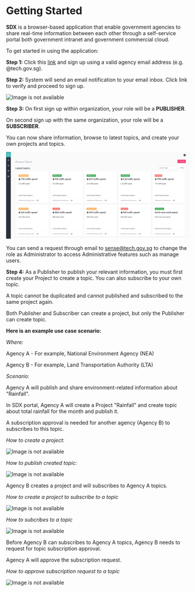 
# Getting Started

**SDX** is a browser-based application that enable government agencies to share real-time information between each other through a self-service portal both government intranet and government commercial cloud.

To get started in using the application:

**Step 1:** Click this [link](https://sdx.sensors.gov.sg/sdx/home) and sign up using a valid agency email address (e.g. @tech.gov.sg). 

**Step 2:** System will send an email notification to your email inbox. Click link to verify and proceed to sign up. 
   
   ![Image is not available](/assets/vid0howtosignup.gif)
   
**Step 3:** On first sign up within organization, your role will be a **PUBLISHER**. 

   On second sign up with the same organization, your role will be a **SUBSCRIBER**.

   You can now share information, browse to latest topics, and create your own projects and topics.

   ![Image is not available](/assets/Fig1.png)

You can send a request through email to <sense@tech.gov.sg> to change the role as Administrator to access Administrative features such as manage users.

**Step 4:** As a Publisher to publish your relevant information, you must first create your Project to create a topic. You can   also subscribe to your own topic. 

   A topic cannot be duplicated and cannot published and subscribed to the same project again. 
   
   Both Publisher and Subscriber can create a project, but only the Publisher can create topic. 
   
**Here is an example use case scenario:**

*Where:*



Agency A - For example, National Environment Agency (NEA)

Agency B - For example, Land Transportation Authority (LTA)
   

*Scenario:*

Agency A will publish and share environment-related information about "Rainfall". 

In SDX portal, Agency A will create a Project "Rainfall" and create topic about total rainfall for the month and publish it. 

A subscription approval is needed for another agency (Agency B) to subscribes to this topic.
   
*How to create a project:*

![Image is not available](/assets/vid1createproject.gif)

*How to publish created topic:*
   
![Image is not available](/assets/vid2publishtopic.gif)
   
Agency B creates a project and will subscribes to Agency A topics.
   
*How to create a project to subscribe to a topic*
   
![Image is not available](/assets/vid3createprojectforsubscribe.gif)
   
*How to subcribes to a topic*
   
![Image is not available](/assets/vid4subscribetotopic.gif)
   
Before Agency B can subscribes to Agency A topics, Agency B needs to request for topic subscription approval. 

Agency A will approve the subscription request. 
  
*How to approve subscription request to a topic*
   
![Image is not available](/assets/vid5approvedsubscribetopic.gif)
   

